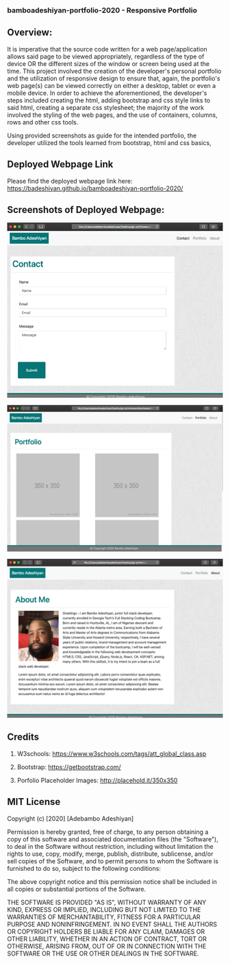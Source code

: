 ### bamboadeshiyan-portfolio-2020 - Responsive Portfolio

## Overview:

It is imperative that the source code written for a web page/application allows said page to be viewed appropriately, regardless of the type of device OR the different sizes of the window or screen being used at the time. This project involved the creation of the developer's personal portfolio and the utilization of responsive design to ensure that, again, the portfolio's web page(s) can be viewed correctly on either a desktop, tablet or even a mobile device. In order to achieve the aforementioned, the developer's steps included creating the html, adding bootstrap and css style links to said html, creating a separate css stylesheet; the majority of the work involved the styling of the web pages, and the use of containers, columns, rows and other css tools.

Using provided screenshots as guide for the intended portfolio, the developer utilized the tools learned from bootstrap, html and css basics,

## Deployed Webpage Link

Please find the deployed webpage link here:
https://badeshiyan.github.io/bamboadeshiyan-portfolio-2020/

## Screenshots of Deployed Webpage:

![Bambo Adeshiyan](assets/images/screenshotcontact.png)

![Bambo Adeshiyan](assets/images/screenshotportfolio.png)

![Bambo Adeshiyan](assets/images/screenshotaboutme.png)

## Credits

1. W3schools: https://www.w3schools.com/tags/att_global_class.asp

2. Bootstrap: https://getbootstrap.com/

3. Porfolio Placeholder Images: http://placehold.it/350x350

## MIT License

Copyright (c) [2020] [Adebambo Adeshiyan]

Permission is hereby granted, free of charge, to any person obtaining a copy
of this software and associated documentation files (the "Software"), to deal
in the Software without restriction, including without limitation the rights
to use, copy, modify, merge, publish, distribute, sublicense, and/or sell
copies of the Software, and to permit persons to whom the Software is
furnished to do so, subject to the following conditions:

The above copyright notice and this permission notice shall be included in all
copies or substantial portions of the Software.

THE SOFTWARE IS PROVIDED "AS IS", WITHOUT WARRANTY OF ANY KIND, EXPRESS OR
IMPLIED, INCLUDING BUT NOT LIMITED TO THE WARRANTIES OF MERCHANTABILITY,
FITNESS FOR A PARTICULAR PURPOSE AND NONINFRINGEMENT. IN NO EVENT SHALL THE
AUTHORS OR COPYRIGHT HOLDERS BE LIABLE FOR ANY CLAIM, DAMAGES OR OTHER
LIABILITY, WHETHER IN AN ACTION OF CONTRACT, TORT OR OTHERWISE, ARISING FROM,
OUT OF OR IN CONNECTION WITH THE SOFTWARE OR THE USE OR OTHER DEALINGS IN THE
SOFTWARE.

```

```
